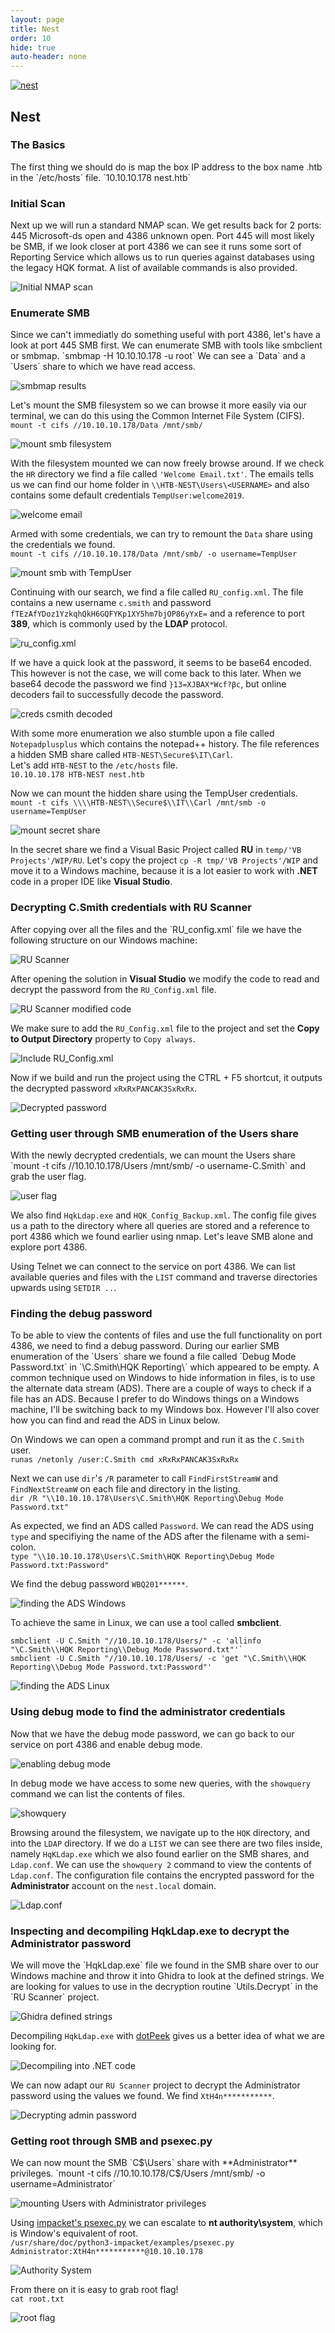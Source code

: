 ```yaml
---
layout: page
title: Nest
order: 10
hide: true
auto-header: none
---
```


<a href="#" class="image centered"><img src="/assets/images/nest.png" alt="nest" /></a>

<h2>Nest</h2>
<h3>The Basics</h3>
The first thing we should do is map the box IP address to the box name  .htb in the `/etc/hosts` file.  
`10.10.10.178   nest.htb`

<h3>Initial Scan</h3>
Next up we will run a standard NMAP scan. We get results back for 2 ports: 445 Microsoft-ds open and 4386 unknown open.  
Port 445 will most likely be SMB, if we look closer at port 4386 we can see it runs some sort of Reporting Service which allows us to run queries against databases using the legacy HQK format. A list of available commands is also provided.

![Initial NMAP scan](/assets/images/nest-initial-scan.png)

<h3>Enumerate SMB</h3>
Since we can't immediatly do something useful with port 4386, let's have a look at port 445 SMB first. We can enumerate SMB with tools like smbclient or smbmap.  
`smbmap -H 10.10.10.178 -u root`  
We can see a `Data` and a `Users` share to which we have read access.

![smbmap results](/assets/images/nest-smbmap.png)

Let's mount the SMB filesystem so we can browse it more easily via our terminal, we can do this using the Common Internet File System (CIFS).  
`mount -t cifs //10.10.10.178/Data /mnt/smb/`

![mount smb filesystem](/assets/images/nest-smb-mount.png)

With the filesystem mounted we can now freely browse around. If we check the `HR` directory we find a file called `'Welcome Email.txt'`. The emails tells us we can find our home folder in `\\HTB-NEST\Users\<USERNAME>` and also contains some default credentials `TempUser:welcome2019`.

![welcome email](/assets/images/nest-email.png)

Armed with some credentials, we can try to remount the `Data` share using the credentials we found.  
`mount -t cifs //10.10.10.178/Data /mnt/smb/ -o username=TempUser`

![mount smb with TempUser](/assets/images/nest-mount-tempuser.png)

Continuing with our search, we find a file called `RU_config.xml`. The file contains a new username `c.smith` and password `fTEzAfYDoz1YzkqhQkH6GQFYKp1XY5hm7bjOP86yYxE=` and a reference to port **389**, which is commonly used by the **LDAP** protocol.

![ru_config.xml](/assets/images/nest-ru-scanner.png)

If we have a quick look at the password, it seems to be base64 encoded. This however is not the case, we will come back to this later. When we base64 decode the password we find `}13=XJBAX*Wcf?βc`, but online decoders fail to successfully decode the password.

![creds csmith decoded](/assets/images/nest-creds-csmith.png)

With some more enumeration we also stumble upon a file called `Notepadplusplus` which contains the notepad++ history. The file references a hidden SMB share called `HTB-NEST\Secure$\IT\Carl`.  
Let's add `HTB-NEST` to the `/etc/hosts` file.  
`10.10.10.178 HTB-NEST nest.htb`  
  
Now we can mount the hidden share using the TempUser credentials.  
`mount -t cifs \\\\HTB-NEST\\Secure$\\IT\\Carl /mnt/smb -o username=TempUser`  

![mount secret share](/assets/images/nest-mount-secret-share.png)

In the secret share we find a Visual Basic Project called **RU** in `temp/'VB Projects'/WIP/RU`. Let's copy the project `cp -R tmp/'VB Projects'/WIP` and move it to a Windows machine, because it is a lot easier to work with **.NET** code in a proper IDE like **Visual Studio**.

<h3>Decrypting C.Smith credentials with RU Scanner</h3>
After copying over all the files and the `RU_config.xml` file we have the following structure on our Windows machine:

![RU Scanner](/assets/images/nest-ru-scanner-source.png)

After opening the solution in **Visual Studio** we modify the code to read and decrypt the password from the `RU_Config.xml` file.

![RU Scanner modified code](/assets/images/nest-ru-scanner-code.png)

We make sure to add the `RU_Config.xml` file to the project and set the **Copy to Output Directory** property to `Copy always`.

![Include RU_Config.xml](/assets/images/nest-ru-scanner-config.png)

Now if we build and run the project using the CTRL + F5 shortcut, it outputs the decrypted password `xRxRxPANCAK3SxRxRx`.

![Decrypted password](/assets/images/nest-decrypt-pass.png)

<h3>Getting user through SMB enumeration of the Users share</h3>
With the newly decrypted credentials, we can mount the Users share  
`mount -t cifs //10.10.10.178/Users /mnt/smb/ -o username-C.Smith`  
and grab the user flag.

![user flag](/assets/images/nest-user-flag.png)

We also find `HqkLdap.exe` and `HQK_Config_Backup.xml`. The config file gives us a path to the directory where all queries are stored and a reference to port 4386 which we found earlier using nmap. Let's leave SMB alone and explore port 4386.

Using Telnet we can connect to the service on port 4386. We can list available queries and files with the `LIST` command and traverse directories upwards using `SETDIR ..`.

<h3>Finding the debug password</h3>
To be able to view the contents of files and use the full functionality on port 4386, we need to find a debug password. During our earlier SMB enumeration of the `Users` share we found a file called `Debug Mode Password.txt` in `\C.Smith\HQK Reporting\` which appeared to be empty. A common technique used on Windows to hide information in files, is to use the alternate data stream (ADS). There are a couple of ways to check if a file has an ADS. Because I prefer to do Windows things on a Windows machine, I'll be switching back to my Windows box. However I'll also cover how you can find and read the ADS in Linux below.

On Windows we can open a command prompt and run it as the `C.Smith` user.  
`runas /netonly /user:C.Smith cmd xRxRxPANCAK3SxRxRx`

Next we can use `dir`'s `/R` parameter to call `FindFirstStreamW` and `FindNextStreamW` on each file and directory in the listing.  
`dir /R "\\10.10.10.178\Users\C.Smith\HQK Reporting\Debug Mode Password.txt"`

As expected, we find an ADS called `Password`. We can read the ADS using `type` and specifiying the name of the ADS after the filename with a semi-colon.  
`type "\\10.10.10.178\Users\C.Smith\HQK Reporting\Debug Mode Password.txt:Password"`

We find the debug password `WBQ201******`.

![finding the ADS Windows](/assets/images/nest-alternate-data.png)

To achieve the same in Linux, we can use a tool called **smbclient**.
```
smbclient -U C.Smith "//10.10.10.178/Users/" -c 'allinfo "\C.Smith\\HQK Reporting\\Debug Mode Password.txt"'` 
smbclient -U C.Smith "//10.10.10.178/Users/ -c 'get "\C.Smith\\HQK Reporting\\Debug Mode Password.txt:Password"'
```

![finding the ADS Linux](/assets/images/next-alternate-data-linux.png)

<h3>Using debug mode to find the administrator credentials</h3>
Now that we have the debug mode password, we can go back to our service on port 4386 and enable debug mode.

![enabling debug mode](/assets/images/nest-debug.png)

In debug mode we have access to some new queries, with the `showquery` command we can list the contents of files.

![showquery](/assets/images/nest-showquery.png)

Browsing around the filesystem, we navigate up to the `HQK` directory, and into the `LDAP` directory. If we do a `LIST` we can see there are two files inside, namely `HqKLdap.exe` which we also found earlier on the SMB shares, and `Ldap.conf`. We can use the `showquery 2` command to view the contents of `Ldap.conf`. The configuration file contains the encrypted password for the **Administrator** account on the `nest.local` domain.

![Ldap.conf](/assets/images/nest-hqk-ldap.png)

<h3>Inspecting and decompiling HqkLdap.exe to decrypt the Administrator password</h3>
We will move the `HqkLdap.exe` file we found in the SMB share over to our Windows machine and throw it into Ghidra to look at the defined strings. We are looking for values to use in the decryption routine `Utils.Decrypt` in the `RU Scanner` project.

![Ghidra defined strings](/assets/images/nest-ghidra-defined-string.png)

Decompiling `HqkLdap.exe` with [dotPeek](https://www.jetbrains.com/decompiler/) gives us a better idea of what we are looking for.

![Decompiling into .NET code](/assets/images/nest-dotpeek.png)

We can now adapt our `RU Scanner` project to decrypt the Administrator password using the values we found. We find `XtH4n***********`.

![Decrypting admin password](/assets/images/nest-decrypt-admin-pass.png)

<h3>Getting root through SMB and psexec.py</h3>
We can now mount the SMB `C$\Users` share with **Administrator** privileges.  
`mount -t cifs //10.10.10.178/C$/Users /mnt/smb/ -o username=Administrator`

![mounting Users with Administrator privileges](/assets/images/nest-mount-c-admin.png)

Using [impacket's psexec.py](https://github.com/SecureAuthCorp/impacket/blob/master/examples/psexec.py) we can escalate to **nt authority\system**, which is Window's equivalent of root.  
`/usr/share/doc/python3-impacket/examples/psexec.py Administrator:XtH4n***********@10.10.10.178`

![Authority System](/assets/images/nest-system-authority.png)

From there on it is easy to grab root flag!  
`cat root.txt`

![root flag](/assets/images/nest-root-flag.png)